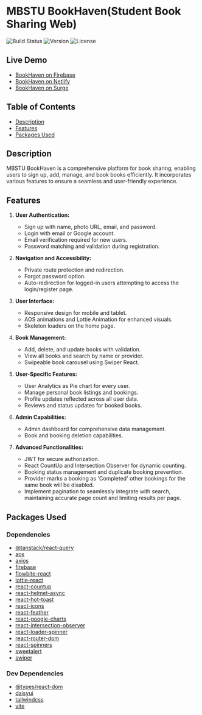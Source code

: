 # MBSTU BookHaven(Student Book Sharing Web)

![Build Status](https://img.shields.io/badge/build-passing-brightgreen)
![Version](https://img.shields.io/badge/version-1.0.0-blue)
![License](https://img.shields.io/badge/license-MIT-green)

## Live Demo

- [BookHaven on Firebase](https://bookshare-c1817.web.app)
- [BookHaven on Netlify](https://bookhaven1.netlify.app)
- [BookHaven on Surge](https://open-rest.surge.sh)

## Table of Contents

- [Description](#description)
- [Features](#features)
- [Packages Used](#packages-used)

## Description

MBSTU BookHaven is a comprehensive platform for book sharing, enabling users to sign up, add, manage, and book books efficiently. It incorporates various features to ensure a seamless and user-friendly experience.

## Features

1. **User Authentication:**

   - Sign up with name, photo URL, email, and password.
   - Login with email or Google account.
   - Email verification required for new users.
   - Password matching and validation during registration.

2. **Navigation and Accessibility:**

   - Private route protection and redirection.
   - Forgot password option.
   - Auto-redirection for logged-in users attempting to access the login/register page.

3. **User Interface:**

   - Responsive design for mobile and tablet.
   - AOS animations and Lottie Animation for enhanced visuals.
   - Skeleton loaders on the home page.

4. **Book Management:**

   - Add, delete, and update books with validation.
   - View all books and search by name or provider.
   - Swipeable book carousel using Swiper React.

5. **User-Specific Features:**

   - User Analytics as Pie chart for every user.
   - Manage personal book listings and bookings.
   - Profile updates reflected across all user data.
   - Reviews and status updates for booked books.

6. **Admin Capabilities:**

   - Admin dashboard for comprehensive data management.
   - Book and booking deletion capabilities.

7. **Advanced Functionalities:**
   - JWT for secure authorization.
   - React CountUp and Intersection Observer for dynamic counting.
   - Booking status management and duplicate booking prevention.
   - Provider marks a booking as 'Completed' other bookings for the same book will be disabled.
   - Implement pagination to seamlessly integrate with search, maintaining accurate page count and limiting results per page.

## Packages Used

### Dependencies

- [@tanstack/react-query](https://www.npmjs.com/package/@tanstack/react-query)
- [aos](https://www.npmjs.com/package/aos)
- [axios](https://www.npmjs.com/package/axios)
- [firebase](https://www.npmjs.com/package/firebase)
- [flowbite-react](https://www.npmjs.com/package/flowbite-react)
- [lottie-react](https://www.npmjs.com/package/lottie-react)
- [react-countup](https://www.npmjs.com/package/react-countup)
- [react-helmet-async](https://www.npmjs.com/package/react-helmet-async)
- [react-hot-toast](https://www.npmjs.com/package/react-hot-toast)
- [react-icons](https://www.npmjs.com/package/react-icons)
- [react-feather](https://www.npmjs.com/package/react-feather)
- [react-google-charts](https://www.react-google-charts.com/)
- [react-intersection-observer](https://www.npmjs.com/package/react-intersection-observer)
- [react-loader-spinner](https://www.npmjs.com/package/react-loader-spinner)
- [react-router-dom](https://www.npmjs.com/package/react-router-dom)
- [react-spinners](https://www.npmjs.com/package/react-spinners)
- [sweetalert](https://www.npmjs.com/package/sweetalert)
- [swiper](https://www.npmjs.com/package/swiper)

### Dev Dependencies

- [@types/react-dom](https://www.npmjs.com/package/@types/react-dom)
- [daisyui](https://daisyui.com/docs/install)
- [tailwindcss](https://tailwindcss.com/docs/guides/vite)
- [vite](https://www.npmjs.com/package/vite)
